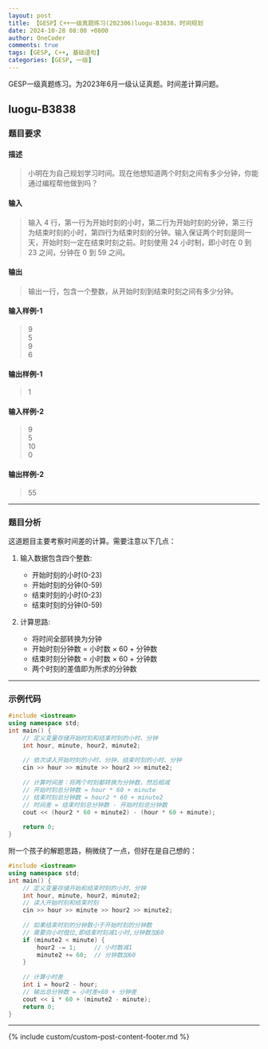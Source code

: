 ```yaml
---
layout: post
title: 【GESP】C++一级真题练习(202306)luogu-B3838，时间规划
date: 2024-10-28 08:00 +0800
author: OneCoder
comments: true
tags: [GESP, C++, 基础语句]
categories: [GESP, 一级]
---
```

GESP一级真题练习。为2023年6月一级认证真题。时间差计算问题。

<!--more-->

## luogu-B3838

### 题目要求

#### 描述

>小明在为自己规划学习时间。现在他想知道两个时刻之间有多少分钟，你能通过编程帮他做到吗？

#### 输入

>输入 4 行，第一行为开始时刻的小时，第二行为开始时刻的分钟，第三行为结束时刻的小时，第四行为结束时刻的分钟。输入保证两个时刻是同一天，开始时刻一定在结束时刻之前。时刻使用 24 小时制，即小时在 0 到 23 之间，分钟在 0 到 59 之间。

#### 输出

>输出一行，包含一个整数，从开始时刻到结束时刻之间有多少分钟。

#### 输入样例-1

>9  
>5  
>9  
>6

#### 输出样例-1

>1

#### 输入样例-2

>9  
>5  
>10  
>0

#### 输出样例-2

>55

---

### 题目分析

这道题目主要考察时间差的计算。需要注意以下几点：

1. 输入数据包含四个整数:
   - 开始时刻的小时(0-23)
   - 开始时刻的分钟(0-59)
   - 结束时刻的小时(0-23)
   - 结束时刻的分钟(0-59)

2. 计算思路:
   - 将时间全部转换为分钟
   - 开始时刻分钟数 = 小时数 × 60 + 分钟数
   - 结束时刻分钟数 = 小时数 × 60 + 分钟数
   - 两个时刻的差值即为所求的分钟数

---

### 示例代码

```cpp
#include <iostream>
using namespace std;
int main() {
    // 定义变量存储开始时刻和结束时刻的小时、分钟
    int hour, minute, hour2, minute2;
    
    // 依次读入开始时刻的小时、分钟，结束时刻的小时、分钟
    cin >> hour >> minute >> hour2 >> minute2;
    
    // 计算时间差：将两个时刻都转换为分钟数，然后相减
    // 开始时刻总分钟数 = hour * 60 + minute
    // 结束时刻总分钟数 = hour2 * 60 + minute2
    // 时间差 = 结束时刻总分钟数 - 开始时刻总分钟数
    cout << (hour2 * 60 + minute2) - (hour * 60 + minute);
    
    return 0;
}
```

附一个孩子的解题思路，稍微绕了一点，但好在是自己想的：

```cpp
#include <iostream>
using namespace std;
int main() {
    // 定义变量存储开始和结束时刻的小时、分钟
    int hour, minute, hour2, minute2;
    // 读入开始时刻和结束时刻
    cin >> hour >> minute >> hour2 >> minute2;
    
    // 如果结束时刻的分钟数小于开始时刻的分钟数
    // 需要向小时借位,即结束时刻减1小时,分钟数加60
    if (minute2 < minute) {
        hour2 -= 1;     // 小时数减1
        minute2 += 60;  // 分钟数加60
    }
    
    // 计算小时差
    int i = hour2 - hour;
    // 输出总分钟数 = 小时差×60 + 分钟差
    cout << i * 60 + (minute2 - minute);
    return 0;
}
```

---

{% include custom/custom-post-content-footer.md %}
